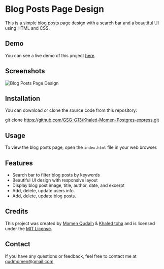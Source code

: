 # Blog Posts Page Design

This is a simple blog posts page design with a search bar and a beautiful UI using HTML and CSS.

## Demo

You can see a live demo of this project [here](https://momen-khaled-blog.onrender.com/).

## Screenshots

![Blog Posts Page Design](https://www.mediafire.com/convkey/37e3/4mfvcqqq82gs3d3zg.jpg?size_id=7)

## Installation

You can download or clone the source code from this repository:

git clone https://github.com/GSG-G13/Khaled-Momen-Postgres-express.git

## Usage

To view the blog posts page, open the `index.html` file in your web browser.

## Features

- Search bar to filter blog posts by keywords
- Beautiful UI design with responsive layout
- Display blog post image, title, author, date, and excerpt
- Add, delete, update users info.
- Add, delete, update blog posts.

## Credits

This project was created by [Momen Qudaih](https://github.com/momenqudaih) & [Khaled toha](https://github.com/KhaledToha) and is licensed under the [MIT License](LICENSE).

## Contact

If you have any questions or feedback, feel free to contact me at [qudmomen@gmail.com](mailto:qudmomen@gmail.com).
